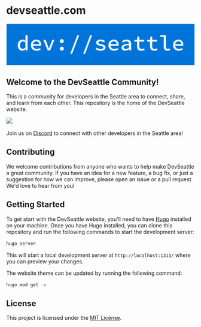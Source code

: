 # devseattle.com

[![devseattle.com logo](./static/img/logo-no-background.png)](https://devseattle.com)

## Welcome to the DevSeattle Community!

This is a community for developers in the Seattle area to connect, share, and learn from each other. This repository is the home of the DevSeattle website.

[![](https://dcbadge.vercel.app/api/server/6Rs9Fn395q)](https://discord.gg/6Rs9Fn395q)

Join us on [Discord](https://discord.gg/6Rs9Fn395q) to connect with other developers in the Seattle area!

## Contributing

We welcome contributions from anyone who wants to help make DevSeattle a great community. If you have an idea for a new feature, a bug fix, or just a suggestion for how we can improve, please open an issue or a pull request. We'd love to hear from you!

## Getting Started

To get start with the DevSeattle website, you'll need to have [Hugo](https://gohugo.io/) installed on your machine. Once you have Hugo installed, you can clone this repository and run the following commands to start the development server:

```bash
hugo server
```

This will start a local development server at `http://localhost:1313/` where you can preview your changes.

The website theme can be updated by running the following command:

```bash
hugo mod get -u
```

## License

This project is licensed under the [MIT License](LICENSE).
